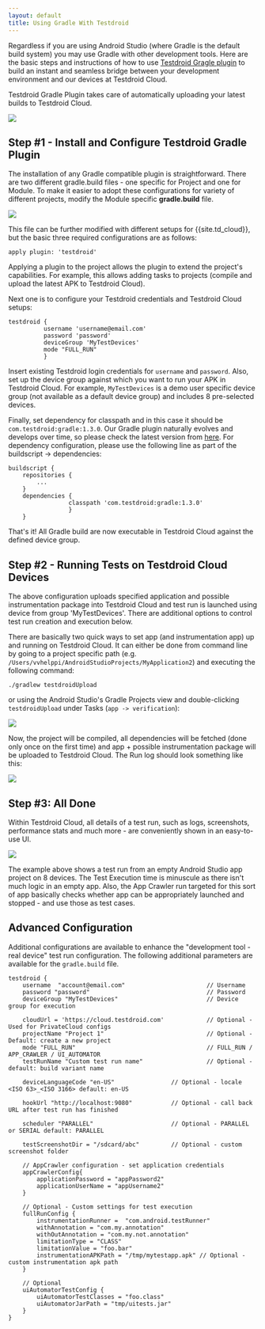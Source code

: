 ```yaml
---
layout: default
title: Using Gradle With Testdroid
---
```


Regardless if you are using Android Studio (where Gradle is the
default build system) you may use Gradle with other development
tools. Here are the basic steps and instructions of how to use
[Testdroid Gragle
plugin](https://github.com/bitbar/testdroid-gradle-plugin) to build an
instant and seamless bridge between your development environment and
our devices at Testdroid Cloud.

Testdroid Gradle Plugin takes care of automatically uploading your
latest builds to Testdroid Cloud.

![]({{site.github.url}}/assets/testdroid-cloud-integration/gradle/gradle_testdroid.jpg)


## Step #1 - Install and Configure Testdroid Gradle Plugin

The installation of any Gradle compatible plugin is
straightforward. There are two different gradle.build files - one
specific for Project and one for Module. To make it easier to
adopt these configurations for variety of different projects, modify
the Module specific **gradle.build** file.

![]({{site.github.url}}/assets/testdroid-cloud-integration/gradle/gradle-step1.png)
 
This file can be further modified with different setups for
{{site.td_cloud}}, but the basic three required configurations are as
follows: 

    apply plugin: 'testdroid'

Applying a plugin to the project allows the plugin to extend the
project's capabilities. For example, this allows adding tasks to
projects (compile and upload the latest APK to Testdroid Cloud).

Next one is to configure your Testdroid credentials and Testdroid
Cloud setups:

    testdroid {  
              username 'username@email.com'
              password 'password'  
              deviceGroup 'MyTestDevices'  
              mode "FULL_RUN"  
              }

Insert existing Testdroid login credentials for `username` and
`password`. Also, set up the device group against which you want to
run your APK in Testdroid Cloud. For example, `MyTestDevices` is a
demo user specific device group (not available as a default device
group) and includes 8 pre-selected devices.

Finally, set dependency for classpath and in this case it should be
`com.testdroid:gradle:1.3.0`. Our Gradle plugin naturally evolves and
develops over time, so please check the latest version from
[here](https://github.com/bitbar/testdroid-gradle-plugin). For
dependency configuration, please use the following line as part of the
buildscript -> dependencies:

    buildscript {
        repositories {
            ...
        }
        dependencies {
                     classpath 'com.testdroid:gradle:1.3.0'
                     }
        }

That's it! All Gradle build are now executable in Testdroid Cloud
against the defined device group.

## Step #2 - Running Tests on Testdroid Cloud Devices

The above configuration uploads specified application and possible
instrumentation package into Testdroid Cloud and test run is launched
using device from group 'MyTestDevices'. There are additional options
to control test run creation and execution below.

There are basically two quick ways to set app (and instrumentation
app) up and running on Testdroid Cloud. It can either be done from
command line by going to a project specific path
(e.g. `/Users/vvhelppi/AndroidStudioProjects/MyApplication2`) and
executing the following command:

    ./gradlew testdroidUpload

or using the Android Studio's Gradle Projects view and double-clicking
`testdroidUpload` under Tasks (`app -> verification`):

![]({{site.github.url}}/assets/testdroid-cloud-integration/gradle/gradle-step2.png)

Now, the project will be compiled, all dependencies will be fetched
(done only once on the first time) and app + possible instrumentation
package will be uploaded to Testdroid Cloud. The Run log should look
something like this:

![]({{site.github.url}}/assets/testdroid-cloud-integration/gradle/gradle-step2-2.png)

## Step #3: All Done

Within Testdroid Cloud, all details of a test run, such as logs,
screenshots, performance stats and much more - are conveniently shown
in an easy-to-use UI.

![]({{site.github.url}}/assets/testdroid-cloud-integration/gradle/gradle-step3.png)

The example above shows a test run from an empty Android Studio app
project on 8 devices. The Test Execution time is minuscule as there
isn't much logic in an empty app. Also, the App Crawler run targeted
for this sort of app basically checks whether app can be appropriately
launched and stopped - and use those as test cases.

## Advanced Configuration

Additional configurations are available to enhance the "development
tool - real device" test run configuration. The following additional
parameters are available for the `gradle.build` file.

    testdroid {
        username  "account@email.com"                       // Username
        password "password"                                 // Password
        deviceGroup "MyTestDevices"                         // Device group for execution
    
        cloudUrl = 'https://cloud.testdroid.com'            // Optional - Used for PrivateCloud configs
        projectName "Project 1"                             // Optional - Default: create a new project
        mode "FULL_RUN"                                     // FULL_RUN / APP_CRAWLER / UI_AUTOMATOR
        testRunName "Custom test run name"                  // Optional - default: build variant name
    
        deviceLanguageCode "en-US"                // Optional - locale <ISO 63>_<ISO 3166> default: en-US
    
        hookUrl "http://localhost:9080"           // Optional - call back URL after test run has finished
    
        scheduler "PARALLEL"                      // Optional - PARALLEL or SERIAL default: PARALLEL
    
        testScreenshotDir = "/sdcard/abc"         // Optional - custom screenshot folder 
    
        // AppCrawler configuration - set application credentials
        appCrawlerConfig{
            applicationPassword = "appPassword2"
            applicationUserName = "appUsername2"
        }
    
        // Optional - Custom settings for test execution
        fullRunConfig {
            instrumentationRunner =  "com.android.testRunner"
            withAnnotation = "com.my.annotation"
            withOutAnnotation = "com.my.not.annotation"
            limitationType = "CLASS"
            limitationValue = "foo.bar"
            instrumentationAPKPath = "/tmp/mytestapp.apk" // Optional - custom instrumentation apk path
        }
    
        // Optional
        uiAutomatorTestConfig {
            uiAutomatorTestClasses = "foo.class"
            uiAutomatorJarPath = "tmp/uitests.jar"
        }
    }
